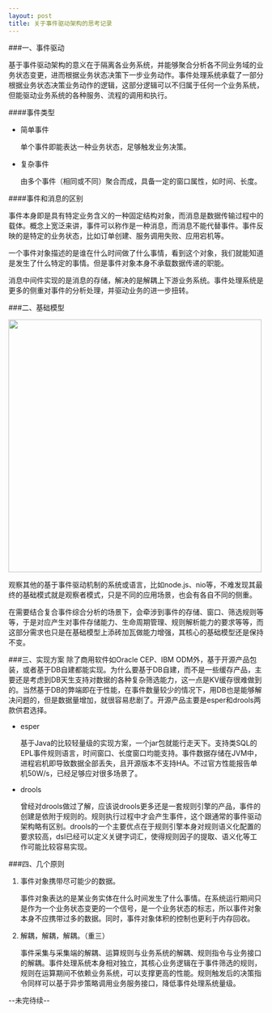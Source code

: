 ```yaml
---
layout: post
title: 关于事件驱动架构的思考记录
---
```


###一、事件驱动

基于事件驱动架构的意义在于隔离各业务系统，并能够聚合分析各不同业务域的业务状态变更，进而根据业务状态决策下一步业务动作。事件处理系统承载了一部分根据业务状态决策业务动作的逻辑，这部分逻辑可以不归属于任何一个业务系统，但能驱动业务系统的各种服务、流程的调用和执行。

####事件类型
- 简单事件
	
	单个事件即能表达一种业务状态，足够触发业务决策。
	
- 复杂事件

	由多个事件（相同或不同）聚合而成，具备一定的窗口属性，如时间、长度。


####事件和消息的区别

事件本身即是具有特定业务含义的一种固定结构对象，而消息是数据传输过程中的载体。概念上宽泛来讲，事件可以称作是一种消息，而消息不能代替事件。事件反映的是特定的业务状态，比如订单创建、服务调用失败、应用宕机等。

一个事件对象描述的是谁在什么时间做了什么事情，看到这个对象，我们就能知道是发生了什么特定的事情。但是事件对象本身不承载数据传递的职能。

消息中间件实现的是消息的存储，解决的是解耦上下游业务系统。事件处理系统是更多的侧重对事件的分析处理，并驱动业务的进一步扭转。

###二、基础模型

<img src="http://i1371.photobucket.com/albums/ag283/njzeroc/Develop/listener.png_zpsisj0stia.jpeg" width="500px"/>

观察其他的基于事件驱动机制的系统或语言，比如node.js、nio等，不难发现其最终的基础模式就是观察者模式，只是不同的应用场景，也会有各自不同的侧重。

在需要结合复合事件综合分析的场景下，会牵涉到事件的存储、窗口、筛选规则等等，于是对应产生对事件存储能力、生命周期管理、规则解析能力的要求等等，而这部分需求也只是在基础模型上添砖加瓦做能力增强，其核心的基础模型还是保持不变。

###三、实现方案
除了商用软件如Oracle CEP、IBM ODM外，基于开源产品包装，或者基于DB自建都能实现。为什么要基于DB自建，而不是一些缓存产品，主要还是考虑到DB天生支持对数据的各种复杂筛选能力，这一点是KV缓存很难做到的。当然基于DB的弊端即在于性能，在事件数量较少的情况下，用DB也是能够解决问题的，但是数据量增加，就很容易悲剧了。开源产品主要是esper和drools两款供君选择。

- esper

	基于Java的比较轻量级的实现方案，一个jar包就能行走天下。支持类SQL的EPL事件规则语言，时间窗口、长度窗口均能支持。事件数据存储在JVM中，进程宕机即导致数据全部丢失，且开源版本不支持HA。不过官方性能报告单机50W/s，已经足够应对很多场景了。

- drools

	曾经对drools做过了解，应该说drools更多还是一套规则引擎的产品，事件的创建是依附于规则的。规则执行过程中才会产生事件，这个跟通常的事件驱动架构略有区别。drools的一个主要优点在于规则引擎本身对规则语义化配置的要求较高，dsl已经可以定义关键字词汇，使得规则因子的提取、语义化等工作可能比较容易实现。


###四、几个原则
1. 事件对象携带尽可能少的数据。

	事件对象表达的是某业务实体在什么时间发生了什么事情。在系统运行期间只是作为一个业务状态变更的一个信号，是一个业务状态的标志，所以事件对象本身不应携带过多的数据。同时，事件对象体积的控制也更利于内存回收。
	
2. 解耦，解耦，解耦。（重三）

	事件采集与采集端的解耦、运算规则与业务系统的解耦、规则指令与业务接口的解耦。事件处理系统本身相对独立，其核心业务逻辑在于事件筛选的规则，规则在运算期间不依赖业务系统，可以支撑更高的性能。规则触发后的决策指令同样可以基于异步策略调用业务服务接口，降低事件处理系统量级。
	
--未完待续--


